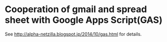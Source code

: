 # Cooperation of gmail and spread sheet with Google Apps Script(GAS)
See http://alpha-netzilla.blogspot.jp/2014/10/gas.html for details.
